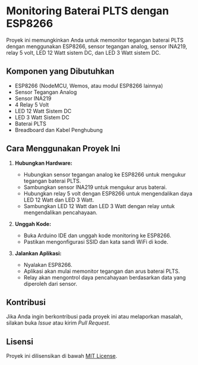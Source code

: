 # Monitoring Baterai PLTS dengan ESP8266

Proyek ini memungkinkan Anda untuk memonitor tegangan baterai PLTS dengan menggunakan ESP8266, sensor tegangan analog, sensor INA219, relay 5 volt, LED 12 Watt sistem DC, dan LED 3 Watt sistem DC.

## Komponen yang Dibutuhkan
- ESP8266 (NodeMCU, Wemos, atau modul ESP8266 lainnya)
- Sensor Tegangan Analog
- Sensor INA219
- 4 Relay 5 Volt
- LED 12 Watt Sistem DC
- LED 3 Watt Sistem DC
- Baterai PLTS
- Breadboard dan Kabel Penghubung

## Cara Menggunakan Proyek Ini
1. **Hubungkan Hardware:**
   - Hubungkan sensor tegangan analog ke ESP8266 untuk mengukur tegangan baterai PLTS.
   - Sambungkan sensor INA219 untuk mengukur arus baterai.
   - Hubungkan relay 5 volt dengan ESP8266 untuk mengendalikan daya LED 12 Watt dan LED 3 Watt.
   - Sambungkan LED 12 Watt dan LED 3 Watt dengan relay untuk mengendalikan pencahayaan.

2. **Unggah Kode:**
   - Buka Arduino IDE dan unggah kode monitoring ke ESP8266.
   - Pastikan mengonfigurasi SSID dan kata sandi WiFi di kode.

3. **Jalankan Aplikasi:**
   - Nyalakan ESP8266.
   - Aplikasi akan mulai memonitor tegangan dan arus baterai PLTS.
   - Relay akan mengontrol daya pencahayaan berdasarkan data yang diperoleh dari sensor.

## Kontribusi
Jika Anda ingin berkontribusi pada proyek ini atau melaporkan masalah, silakan buka *Issue* atau kirim *Pull Request*.

## Lisensi
Proyek ini dilisensikan di bawah [MIT License](LICENSE).
